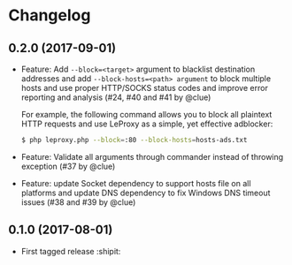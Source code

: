 # Changelog

## 0.2.0 (2017-09-01)

*   Feature: Add `--block=<target>` argument to blacklist destination addresses and
    add `--block-hosts=<path> argument` to block multiple hosts and
    use proper HTTP/SOCKS status codes and improve error reporting and analysis
    (#24, #40 and #41 by @clue)

    For example, the following command allows you to block all plaintext HTTP
    requests and use LeProxy as a simple, yet effective adblocker:

    ```bash
    $ php leproxy.php --block=:80 --block-hosts=hosts-ads.txt
    ```

*   Feature: Validate all arguments through commander instead of throwing exception
    (#37 by @clue)

*   Feature: update Socket dependency to support hosts file on all platforms and
    update DNS dependency to fix Windows DNS timeout issues
    (#38 and #39 by @clue)

## 0.1.0 (2017-08-01)

* First tagged release :shipit:
